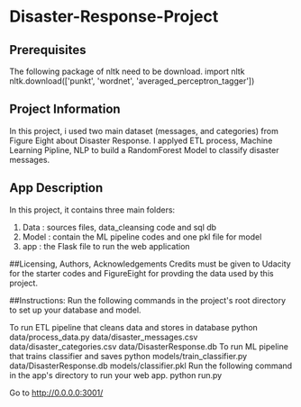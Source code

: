 # Disaster-Response-Project
## Prerequisites
The following package of nltk need to be download. 
import nltk
nltk.download(['punkt', 'wordnet', 'averaged_perceptron_tagger'])

## Project Information
In this project, i used two main dataset (messages, and categories) from Figure Eight about Disaster Response. I applyed ETL process, Machine Learning Pipline, NLP to build a RandomForest Model to classify disaster messages. 

## App Description
In this project, it contains three main folders:
1. Data : sources files, data_cleansing code and sql db 
2. Model : contain the ML pipeline codes and one pkl file for model 
3. app : the Flask file to run the web application

##Licensing, Authors, Acknowledgements
Credits must be given to Udacity for the starter codes and FigureEight for provding the data used by this project.

##Instructions:
Run the following commands in the project's root directory to set up your database and model.

To run ETL pipeline that cleans data and stores in database python data/process_data.py data/disaster_messages.csv data/disaster_categories.csv data/DisasterResponse.db
To run ML pipeline that trains classifier and saves python models/train_classifier.py data/DisasterResponse.db models/classifier.pkl
Run the following command in the app's directory to run your web app. python run.py

Go to http://0.0.0.0:3001/
